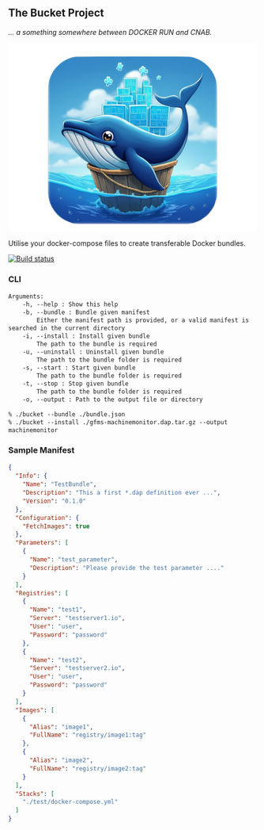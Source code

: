 ## The Bucket Project

 *... a something somewhere between DOCKER RUN and CNAB.*

![logo](https://github.com/martinstanek/bucket/blob/develop/misc/logo.png?raw=true)

Utilise your docker-compose files to create transferable Docker bundles.

[![Build status](https://awitec.visualstudio.com/Awitec/_apis/build/status/bucket)](https://awitec.visualstudio.com/Awitec/_build/latest?definitionId=51)

### CLI

```
Arguments:
    -h, --help : Show this help
    -b, --bundle : Bundle given manifest
        Either the manifest path is provided, or a valid manifest is searched in the current directory
    -i, --install : Install given bundle
        The path to the bundle is required
    -u, --uninstall : Uninstall given bundle
        The path to the bundle folder is required
    -s, --start : Start given bundle
        The path to the bundle folder is required
    -t, --stop : Stop given bundle
        The path to the bundle folder is required
    -o, --output : Path to the output file or directory
```

```
% ./bucket --bundle ./bundle.json
% ./bucket --install ./gfms-machinemonitor.dap.tar.gz --output machinemonitor
```

### Sample Manifest

```json
{
  "Info": {
    "Name": "TestBundle",
    "Description": "This a first *.dap definition ever ...",
    "Version": "0.1.0"
  },
  "Configuration": {
    "FetchImages": true
  },
  "Parameters": [
    {
      "Name": "test_parameter",
      "Description": "Please provide the test parameter ...."
    }
  ],
  "Registries": [
    {
      "Name": "test1",
      "Server": "testserver1.io",
      "User": "user",
      "Password": "password"
    },
    {
      "Name": "test2",
      "Server": "testserver2.io",
      "User": "user",
      "Password": "password"
    }
  ],
  "Images": [
    {
      "Alias": "image1",
      "FullName": "registry/image1:tag"
    },
    {
      "Alias": "image2",
      "FullName": "registry/image2:tag"
    }
  ],
  "Stacks": [
    "./test/docker-compose.yml"
  ]
}
```


